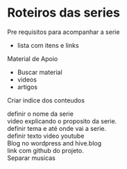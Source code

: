 # Roteiros das series

Pre requisitos para acompanhar a serie
- lista com itens e links

Material de Apoio
- Buscar material 
- videos
- artigos

Criar indice dos conteudos

definir o nome da serie  
video explicando o proposito da serie.  
definir tema e até onde vai a serie.  
definir texto video youtube    
Blog no wordpress and hive.blog   
link com github do projeto.  
Separar musicas  
